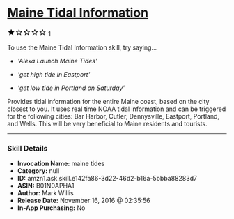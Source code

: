 # [Maine Tidal Information](http://alexa.amazon.com/#skills/amzn1.ask.skill.e142fa86-3d22-46d2-b16a-5bbba88283d7)
![1 stars](../../images/ic_star_black_18dp_1x.png)![1 stars](../../images/ic_star_border_black_18dp_1x.png)![1 stars](../../images/ic_star_border_black_18dp_1x.png)![1 stars](../../images/ic_star_border_black_18dp_1x.png)![1 stars](../../images/ic_star_border_black_18dp_1x.png) 1

To use the Maine Tidal Information skill, try saying...

* *'Alexa Launch Maine Tides'*

* *'get high tide in Eastport'*

* *'get low tide in Portland on Saturday'*

Provides tidal information for the entire Maine coast, based on the city closest to you.  It uses real time NOAA tidal information and can be triggered for the following cities: Bar Harbor, Cutler, Dennysville, Eastport, Portland, and Wells.  This will be very beneficial to Maine residents and tourists.

***

### Skill Details

* **Invocation Name:** maine tides
* **Category:** null
* **ID:** amzn1.ask.skill.e142fa86-3d22-46d2-b16a-5bbba88283d7
* **ASIN:** B01N0APHA1
* **Author:** Mark Willis
* **Release Date:** November 16, 2016 @ 02:35:56
* **In-App Purchasing:** No
